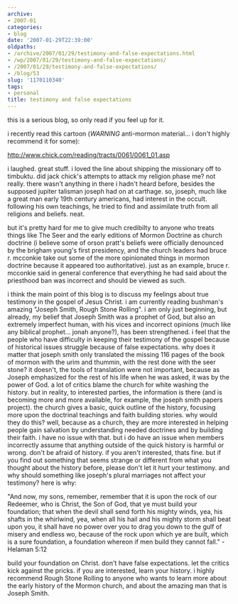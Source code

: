 ```yaml
---
archive:
- 2007-01
categories:
- blog
date: '2007-01-29T22:39:00'
oldpaths:
- /archive/2007/01/29/testimony-and-false-expectations.html
- /wp/2007/01/29/testimony-and-false-expectations/
- /2007/01/29/testimony-and-false-expectations/
- /blog/53
slug: '1170110340'
tags:
- personal
title: testimony and false expectations
---
```


this is a serious blog, so only read if you feel up for it.

i recently read this cartoon (*WARNING* anti-mormon material... i don't
highly recommend it for some):

http://www.chick.com/reading/tracts/0061/0061_01.asp

i laughed. great stuff. i loved the line about shipping the missionary off
to timbuktu. did jack chick's attempts to attack my religion phase me? not
really. there wasn't anything in there i hadn't heard before, besides the
supposed jupiter talisman joseph had on at carthage. so, joseph, much like
a great man early 19th century americans, had interest in the occult.
following his own teachings, he tried to find and assimilate truth from
all religions and beliefs. neat.

but it's pretty hard for me to give much credibilty to anyone who treats
things like The Seer and the early editions of Mormon Doctrine as church
doctrine (i believe some of orson pratt's beliefs were officially
denounced by the brigham young's first presidency, and the church leaders
had bruce r. mcconkie take out some of the more opinionated things in
mormon doctrine because it appeared too authoritative). just as an
example, bruce r. mcconkie said in general conference that everything he
had said about the priesthood ban was incorrect and should be viewed as
such.

i think the main point of this blog is to discuss my feelings about true
testimony in the gospel of Jesus Christ. i am currently reading bushman's
amazing "Joseph Smith, Rough Stone Rolling". i am only just beginning, but
already, my belief that Joseph Smith was a prophet of God, but also an
extremely imperfect human, with his vices and incorrect opinions (much
like any biblical prophet... jonah anyone?), has been strengthened. i feel
that the people who have difficulty in keeping their testimony of the
gospel because of historical issues struggle because of false
expectations. why does it matter that joseph smith only translated the
missing 116 pages of the book of mormon with the urim and thummin, with
the rest done with the seer stone? it doesn't, the tools of translation
were not important, because as Joseph emphasized for the rest of his life
when he was asked, it was by the power of God. a lot of critics blame the
church for white washing the history. but in reality, to interested
parties, the information is there (and is becoming more and more
available, for example, the joseph smith papers project). the church gives
a basic, quick outline of the history, focusing more upon the doctrinal
teachings and faith building stories. why would they do this? well,
because as a church, they are more interested in helping people gain
salvation by understanding needed doctrines and by building their faith.
i have no issue with that. but i do have an issue when members incorrectly
assume that anything outside of the quick history is harmful or wrong.
don't be afraid of history. if you aren't interested, thats fine. but if
you find out something that seems strange or different from what you
thought about the history before, please don't let it hurt your testimony.
and why should something like joseph's plural marriages not affect your
testimony? here is why:

"And now, my sons, remember, remember that it is upon the rock of our
Redeemer, who is Christ, the Son of God, that ye must build your
foundation; that when the devil shall send forth his mighty winds, yea,
his shafts in the whirlwind, yea, when all his hail and his mighty storm
shall beat upon you, it shall have no power over you to drag you down to
the gulf of misery and endless wo, because of the rock upon which ye are
built, which is a sure foundation, a foundation whereon if men build they
cannot fall." -Helaman 5:12

build your foundation on Christ. don't have false expectations. let the
critics kick against the pricks. if you are interested, learn your
history. i highly recommend Rough Stone Rolling to anyone who wants to
learn more about the early history of the Mormon church, and about the
amazing man that is Joseph Smith.

